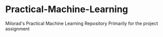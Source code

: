 # Practical-Machine-Learning
Milorad's Practical Machine Learning Repository
Primarily for the project assignment
